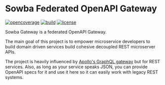 # Sowba Federated OpenAPI Gateway

[![opencoverage](https://open-coverage.org/api/sowba-io/repos/gateway/badge.svg?branch=main)](https://open-coverage.org/sowba-io/repos/gateway)
[![build](https://img.shields.io/github/checks-status/sowba-io/gateway/main?label=Build)](https://github.com/sowba-io/gateway/actions)
[![license](https://img.shields.io/github/license/sowba-io/gateway)](https://github.com/sowba-io/gateway/blob/main/LICENSE)

Sowba Gateway is a federated OpenAPI Gateway.

The main goal of this project is to empower microservice developers to
build domain driven services build cohesive decoupled REST microserver APIs.

The project is heavily influenced by [Apollo's GraphQL gateway](https://www.apollographql.com/docs/federation/)
but for REST services. Also, as long as your service speaks JSON, you can provide
OpenAPI specs for it and use it here so it can easily work with legacy REST systems.
